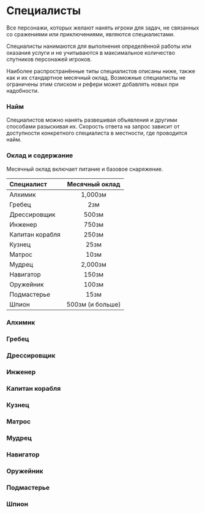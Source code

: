 # Специалисты

Все персонажи, которых желают нанять игроки для задач, не связанных со сражениями или приключениями, являются специалистами.

Специалисты нанимаются для выполнения определённой работы или оказания услуги и не учитываются в максимальное количество спутников персонажей игроков.

Наиболее распространённые типы специалистов описаны ниже, также как и их стандартное месячный оклад. Возможные специалисты не ограничены этим списком и рефери может добавлять новых при надобности.

### Найм

Специалистов можно нанять развешивая объявления и другими способами разыскивая их. Скорость ответа на запрос зависит от доступности конкретного специалиста в местности, где проводится найм.

### Оклад и содержание

Месячный оклад включает питание и базовое снаряжение.

| Специалист      |  Месячный оклад  |
| :-------------- | :--------------: |
| Алхимик         |     1,000зм      |
| Гребец          |       2зм        |
| Дрессировщик    |      500зм       |
| Инженер         |      750зм       |
| Капитан корабля |      250зм       |
| Кузнец          |       25зм       |
| Матрос          |       10зм       |
| Мудрец          |     2,000зм      |
| Навигатор       |      150зм       |
| Оружейник       |      100зм       |
| Подмастерье     |       15зм       |
| Шпион           | 500зм (и больше) |

### Алхимик        



### Гребец         



### Дрессировщик   



### Инженер        



### Капитан корабля



### Кузнец         



### Матрос         



### Мудрец         



### Навигатор      



### Оружейник      



### Подмастерье    



### Шпион          